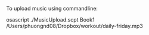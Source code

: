 To upload music using commandline:

osascript ./MusicUpload.scpt Book1 /Users/phuongnd08/Dropbox/workout/daily-friday.mp3
